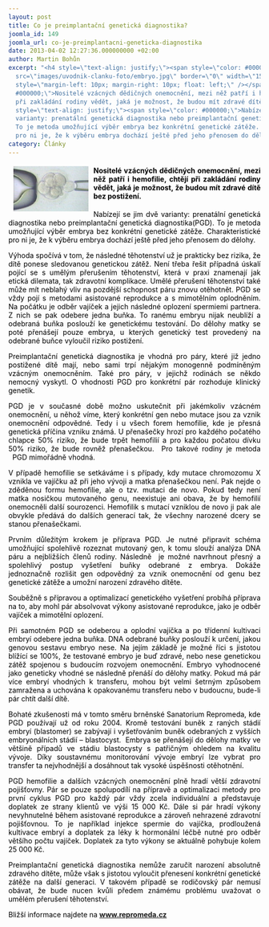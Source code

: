 ```yaml
---
layout: post
title: Co je preimplantační genetická diagnostika?
joomla_id: 149
joomla_url: co-je-preimplantacni-geneticka-diagnostika
date: 2013-04-02 12:27:36.000000000 +02:00
author: Martin Bohůn
excerpt: "<h4 style=\"text-align: justify;\"><span style=\"color: #000000;\"><img
  src=\"images/uvodnik-clanku-foto/embryo.jpg\" border=\"0\" width=\"150\" height=\"90\"
  style=\"margin-left: 10px; margin-right: 10px; float: left;\" /></span><span style=\"color:
  #000000;\">Nositelé vzácných dědičných onemocnění, mezi něž patří i hemofilie, chtějí
  při zakládání rodiny vědět, jaká je možnost, že budou mít zdravé dítě bez postižení.</span></h4>\r\n<p
  style=\"text-align: justify;\"><span style=\"color: #000000;\">Nabízejí se jim dvě
  varianty: prenatální genetická diagnostika nebo preimplantační genetická diagnostika(PGD).
  To je metoda umožňující výběr embrya bez konkrétní genetické zátěže. Charakteristické
  pro ni je, že k výběru embrya dochází ještě před jeho přenosem do dělohy.</span></p>"
category: Články
---
```

<h4 style="text-align: justify;"><span style="color: #000000;"><img src="images/uvodnik-clanku-foto/embryo.jpg" border="0" width="150" height="90" style="margin-left: 10px; margin-right: 10px; float: left;" /></span><span style="color: #000000;">Nositelé vzácných dědičných onemocnění, mezi něž patří i hemofilie, chtějí při zakládání rodiny vědět, jaká je možnost, že budou mít zdravé dítě bez postižení.</span></h4>

<p style="text-align: justify;"><span style="color: #000000;">Nabízejí se jim dvě varianty: prenatální genetická diagnostika nebo preimplantační genetická diagnostika(PGD). To je metoda umožňující výběr embrya bez konkrétní genetické zátěže. Charakteristické pro ni je, že k výběru embrya dochází ještě před jeho přenosem do dělohy.</span></p>



<p style="text-align: justify;"><span style="color: #000000;">Výhoda spočívá v tom, že následné těhotenství už je prakticky bez rizika, že dítě ponese sledovanou genetickou zátěž. Není třeba řešit případná úskalí pojící se s umělým přerušením těhotenství, která v praxi znamenají jak etická dilemata, tak zdravotní komplikace. Umělé přerušení těhotenství také může mít neblahý vliv na pozdější schopnost páru znovu otěhotnět. PGD se vždy pojí s metodami asistované reprodukce a s mimotělním oplodněním. Na počátku je odběr vajíček a jejich následné oplození spermiemi partnera. Z nich se pak odebere jedna buňka. To ranému embryu nijak neublíží a odebraná buňka poslouží ke genetickému testování. Do dělohy matky se poté přenášejí pouze embrya, u kterých genetický test provedený na odebrané buňce vyloučil riziko postižení.</span></p>

<p style="text-align: justify;"><span style="color: #000000;">Preimplantační genetická diagnostika je vhodná pro páry, které již jedno postižené dítě mají, nebo sami trpí nějakým monogenně podmíněným vzácným onemocněním. Také pro páry, v jejichž rodinách se někdo nemocný vyskytl. O vhodnosti PGD pro konkrétní pár rozhoduje klinický genetik.</span></p>

<p style="text-align: justify;"><span style="color: #000000;">PGD je v současné době možno uskutečnit při jakémkoliv vzácném onemocnění, u něhož víme, který konkrétní gen nebo mutace jsou za vznik onemocnění odpovědné. Tedy i u všech forem hemofilie, kde je přesná genetická příčina vzniku známá. U přenašečky hrozí pro každého počatého chlapce 50% riziko, že bude trpět hemofilií a pro každou počatou dívku 50% riziko, že bude rovněž přenašečkou.  Pro takové rodiny je metoda   PGD mimořádně vhodná.</span></p>

<p style="text-align: justify;"><span style="color: #000000;">V případě hemofilie se setkáváme i s případy, kdy mutace chromozomu X vznikla ve vajíčku až při jeho vývoji a matka přenašečkou není. Pak nejde o zděděnou formu hemofilie, ale o tzv. mutaci de novo. Pokud tedy není matka nosičkou mutovaného genu, neexistuje ani obava, že by hemofilií onemocněli další sourozenci. Hemofilik s mutací vzniklou de novo ji pak ale obvykle předává do dalších generací tak, že všechny narozené dcery se stanou přenašečkami.</span></p>

<p style="text-align: justify;"><span style="color: #000000;">Prvním důležitým krokem je příprava PGD. Je nutné připravit schéma umožňující spolehlivě rozeznat mutovaný gen, k tomu slouží analýza DNA páru a nejbližších členů rodiny. Následně  je možné navrhnout přesný a spolehlivý postup vyšetření buňky odebrané z embrya. Dokáže jednoznačně rozlišit gen odpovědný za vznik onemocnění od genu bez genetické zátěže a umožní narození zdravého dítěte.</span></p>

<p style="text-align: justify;"><span style="color: #000000;">Souběžně s přípravou a optimalizací genetického vyšetření probíhá příprava na to, aby mohl pár absolvovat výkony asistované reprodukce, jako je odběr vajíček a mimotělní oplození.</span></p>

<p style="text-align: justify;"><span style="color: #000000;">Při samotném PGD se odeberou a oplodní vajíčka a po třídenní kultivaci embryí odebere jedna buňka. DNA odebrané buňky poslouží k určení, jakou genovou sestavu embryo nese. Na jejím základě je možné říci s jistotou blížící se 100%, že testované embryo je buď zdravé, nebo nese genetickou zátěž spojenou s budoucím rozvojem onemocnění. Embryo vyhodnocené jako geneticky vhodné se následně přenáší do dělohy matky. Pokud má pár více embryí vhodných k transferu, mohou být velmi šetrným způsobem zamražena a uchována k opakovanému transferu nebo v budoucnu, bude-li pár chtít další dítě.</span></p>

<p style="text-align: justify;"><span style="color: #000000;">Bohaté zkušenosti má v tomto směru brněnské Sanatorium Repromeda, kde PGD používají už od roku 2004. Kromě testování buněk z raných stádií embryí (blastomer) se zabývají i vyšetřováním buněk odebraných z vyšších embryonálních stádií – blastocyst.  Embrya se přenášejí do dělohy matky ve většině případů ve stádiu blastocysty s patřičným ohledem na kvalitu vývoje. Díky soustavnému monitorování vývoje embryí lze vybrat pro transfer ta nejvhodnější a dosáhnout tak vysoké úspěšnosti otěhotnění.</span></p>

<p style="text-align: justify;"><span style="color: #000000;">PGD hemofilie a dalších vzácných onemocnění plně hradí větší zdravotní pojišťovny. Pár se pouze spolupodílí na přípravě a optimalizaci metody pro první cyklus PGD pro každý pár vždy zcela individuální a představuje doplatek ze strany klientů ve výši 15 000 Kč. Dále si pár hradí výkony nevyhnutelné během asistované reprodukce a zároveň nehrazené zdravotní pojišťovnou. To je například injekce spermie do vajíčka, prodloužená kultivace embryí a doplatek za léky k hormonální léčbě nutné pro odběr většího počtu vajíček. Doplatek za tyto výkony se aktuálně pohybuje kolem 25 000 Kč.</span></p>

<p style="text-align: justify;"><span style="color: #000000;">Preimplantační genetická diagnostika nemůže zaručit narození absolutně zdravého dítěte, může však s jistotou vyloučit přenesení konkrétní genetické zátěže na další generaci. V takovém případě se rodičovský pár nemusí obávat, že bude nucen kvůli předem známému problému uvažovat o umělém přerušení těhotenství.</span></p>

<p><span style="color: #000000;">Bližší informace najdete na</span> <strong><a href="http://www.repromeda.cz">www.repromeda.cz</a></strong></p>
